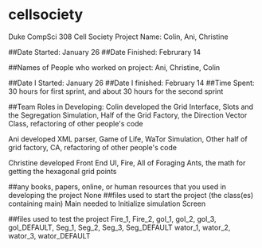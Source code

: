 # cellsociety
Duke CompSci 308 Cell Society Project
Name: Colin, Ani, Christine

##Date Started: January 26
##Date Finished: Februrary 14

##Names of People who worked on project: Ani, Christine, Colin

##Date I Started: January 26
##Date I finished: February 14
##Time Spent: 30 hours for first sprint, and about 30 hours for the second sprint

##Team Roles in Developing:
Colin developed the Grid Interface, Slots and the Segregation Simulation, Half of the Grid Factory, the Direction Vector 		Class, refactoring of other people's code


Ani developed XML parser, Game of Life, WaTor Simulation, Other half of grid factory, CA, refactoring of other people's code


Christine developed Front End UI, Fire, All of Foraging Ants, the math for getting the hexagonal grid points 

##any books, papers, online, or human resources that you used in developing the project
None
##files used to start the project (the class(es) containing main)
Main needed to Initialize simulation Screen

##files used to test the project
Fire_1, Fire_2, gol_1, gol_2, gol_3, gol_DEFAULT, Seg_1, Seg_2, Seg_3, Seg_DEFAULT wator_1, wator_2, wator_3, wator_DEFAULT

